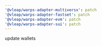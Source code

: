 ```yaml
---
'@vleap/warps-adapter-multiversx': patch
'@vleap/warps-adapter-fastset': patch
'@vleap/warps-adapter-evm': patch
'@vleap/warps-adapter-sui': patch
---
```


update wallets

